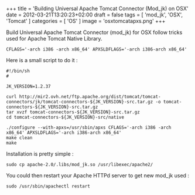 +++
title = 'Building Universal Apache Tomcat Connector (Mod_jk) on OSX'
date = 2012-03-21T13:20:23+02:00
draft = false
tags = [ 'mod_jk', 'OSX', 'Tomcat' ]
categories = [ 'OS' ]
image = 'osxtomcatapxs.png'
+++

Build Universal Apache Tomcat Connector (mod_jk) for OSX follow tricks used for Apache Tomcat Native Library.

```
CFLAGS='-arch i386 -arch x86_64' APXSLDFLAGS='-arch i386-arch x86_64'
```

Here is a small script to do it :

```
#!/bin/sh
#

JK_VERSION=1.2.37

curl http://mir2.ovh.net/ftp.apache.org/dist/tomcat/tomcat-connectors/jk/tomcat-connectors-${JK_VERSION}-src.tar.gz -o tomcat-connectors-${JK_VERSION}-src.tar.gz
tar xvzf tomcat-connectors-${JK_VERSION}-src.tar.gz
cd tomcat-connectors-${JK_VERSION}-src/native

./configure --with-apxs=/usr/sbin/apxs CFLAGS='-arch i386 -arch x86_64' APXSLDFLAGS='-arch i386-arch x86_64'
make clean
make
```

Installation is pretty simple :

```
sudo cp apache-2.0/.libs/mod_jk.so /usr/libexec/apache2/
```

You could then restart your Apache HTTPd server to get new mod_jk used :

```
sudo /usr/sbin/apachectl restart
```